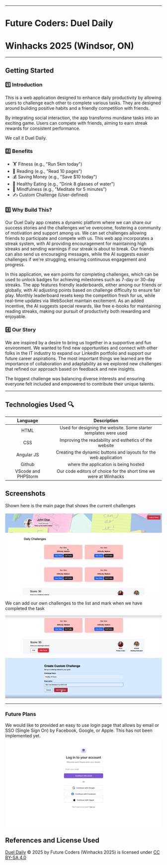***
# Future Coders: Duel Daily
# Winhacks 2025 (Windsor, ON)
***

## Getting Started

### 1️⃣ Introduction 

This is a web application designed to enhance daily productivity by allowing users to challenge each other to complete various tasks. They are designed around building positive habits and a friendly competition with friends. 

By integrating social interaction, the app transforms mundane tasks into an exciting game. Users can compete with friends, aiming to earn streak rewards for consistent performance.

We call it Duel Daily.

### 2️⃣ Benefits

* 🏋️ Fitness (e.g., "Run 5km today")
* 📖 Reading (e.g., "Read 10 pages")
* 💰 Saving Money (e.g., "Save $10 today")
* 🥗 Healthy Eating (e.g., "Drink 8 glasses of water")
* 🧘 Mindfulness (e.g., "Meditate for 5 minutes")
* ✍️ Custom Challenge (User-defined)

### 3️⃣ Why Build This? 

Our Duel Daily app creates a dynamic platform where we can share our success stories and the challenges we've overcome, fostering a community of motivation and support among us. We can set challenges allowing friends to participate and compete with us. This web app incorporates a streak system, with AI providing encouragement for maintaining high streaks and sending warnings if our streak is about to break. Our friends can also send us encouraging messages, while the AI suggests easier challenges if we're struggling, ensuring continuous engagement and progress.

In this application, we earn points for completing challenges, which can be used to unlock badges for achieving milestones such as 7-day or 30-day streaks. The app features friendly leaderboards, either among our friends or globally, with AI adjusting points based on challenge difficulty to ensure fair play. Monthly leaderboard resets keep the competition fresh for us, while real-time updates via WebSocket maintain excitement. As an added incentive, the AI suggests special rewards, like free e-books for maintaining reading streaks, making our pursuit of productivity both rewarding and enjoyable.

### 4️⃣ Our Story

We are inspired by a desire to bring us together in a supportive and fun environment. We wanted to find new opportunities and connect with other folks in the IT industry to expand our LinkedIn portfolio and support our future career aspirations. The most important things we learned are the importance of collaboration and adaptability as we explored new challenges that refined our approach based on feedback and new insights. 

The biggest challenge was balancing diverse interests and ensuring everyone felt included and empowered to contribute their unique talents.


***
## Technologies Used 🔍
|  Language  |         Description         |
|:----------:|:---------------------------:|
|    HTML    | Used for designing the website. Some starter templates were used |
|    CSS     | Improving the readability and esthetics of the website |
| Angular JS | Creating the dynamic buttons and layouts for the web application |
|   Github   | where the application is being hosted |
|VScode and PHPStorm| Our code editors of choice for the short time we were at Winhacks |


## Screenshots
Shown here is the main page that shows the current challenges

![home page](<./Readme Images/Screenshot 2025-02-16 093902.png>)

We can add our own challenges to the list and mark when we have completed the task

![adding a new challenge](<./Readme Images/Screenshot 2025-02-16 095305.png>)

***
### Future Plans
We would like to provided an easy to use login page that allows by email or SSO (Single Sign On) by Facebook, Google, or Apple. This has not been implemented yet. 
![login page for web app](<./Readme Images/Login Page Starter 15Feb2025.jpg>)

 
## References and License Used
[Duel Daily](https://github.com/RiddhiMeetSavsani/FutureCoders-WinHacks2025) © 2025 by Future Coders (Winhacks 2025) is licensed under [CC BY-SA 4.0](https://creativecommons.org/licenses/by-sa/4.0/?ref=chooser-v1) 